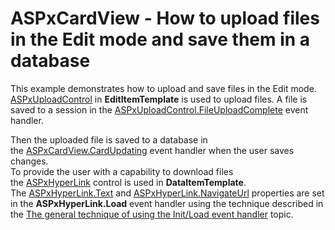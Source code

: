 # ASPxCardView - How to upload files in the Edit mode and save them in a database


<p>This example demonstrates how to upload and save files in the Edit mode.<br><a href="https://documentation.devexpress.com/AspNet/4040/ASP-NET-WebForms-Controls/File-Management/File-Upload/Overview/ASPxUploadControl-Overview">ASPxUploadControl</a> in <strong>EditItemTemplate</strong> is used to upload files. A file is saved to a session in the <a href="https://documentation.devexpress.com/AspNet/DevExpress.Web.ASPxUploadControl.FileUploadComplete.event">ASPxUploadControl.FileUploadComplete</a> event handler.</p>
<p>Then the uploaded file is saved to a database in the <a href="https://documentation.devexpress.com/AspNet/DevExpress.Web.ASPxCardView.CardUpdating.event">ASPxCardView.CardUpdating</a> event handler when the user saves changes.<br>To provide the user with a capability to download files the <a href="https://documentation.devexpress.com/AspNet/11537/ASP-NET-WebForms-Controls/Data-Editors/Editor-Types/ASPxHyperLink/Overview/ASPxHyperLink-Overview">ASPxHyperLink</a> control is used in <strong>DataItemTemplate</strong>. The <a href="https://documentation.devexpress.com/AspNet/DevExpress.Web.ASPxHyperLink.Text.property">ASPxHyperLink.Text</a> and <a href="https://documentation.devexpress.com/AspNet/DevExpress.Web.ASPxHyperLink.NavigateUrl.property">ASPxHyperLink.NavigateUrl</a> properties are set in the <strong>ASPxHyperLink.Load</strong> event handler using the technique described in the <a href="https://www.devexpress.com/Support/Center/Question/Details/K18282/the-general-technique-of-using-the-init-load-event-handler">The general technique of using the Init/Load event handler</a> topic.</p>

<br/>


